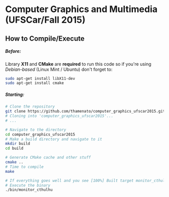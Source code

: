 # Computer Graphics and Multimedia (UFSCar/Fall 2015)

How to Compile/Execute
----------------------
##### Before:
Library **X11** and **CMake** are **required** to run this code so if you're using *Debian-based* (Linux Mint / Ubuntu) don't forget to:
```bash 
sudo apt-get install libX11-dev 
sudo apt-get install cmake
```

##### Starting:
```bash
# Clone the repository
git clone https://github.com/thamenato/computer_graphics_ufscar2015.git
# Cloning into 'computer_graphics_ufscar2015'...
# ...

# Navigate to the directory
cd computer_graphics_ufscar2015
# Make a build directory and navigate to it
mkdir build
cd build

# Generate CMake cache and other stuff
cmake ..
# Time to compile
make

# If everything goes well and you see [100%] Built target monitor_cthulhu
# Execute the binary
./bin/monitor_cthulhu
```




